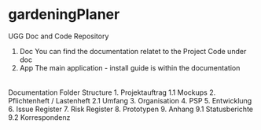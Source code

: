 # gardeningPlaner

UGG Doc and Code Repository

1.  Doc
    You can find the documentation relatet to the Project Code under doc
2.  App
    The main application - install guide is within the documentation
    
    
  ######
  Documentation Folder Structure
    1. Projektauftrag
        1.1 Mockups
    2. Pflichtenheft / Lastenheft
        2.1 Umfang
    3. Organisation
    4. PSP
    5. Entwicklung
    6. Issue Register
    7. Risk Register
    8. Prototypen
    9. Anhang
        9.1 Statusberichte
        9.2 Korrespondenz
